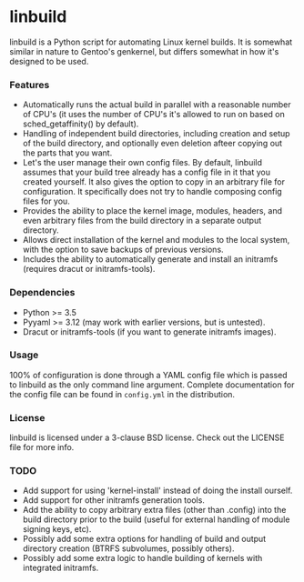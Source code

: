 # linbuild #
linbuild is a Python script for automating Linux kernel builds.  It is
somewhat similar in nature to Gentoo's genkernel, but differs somewhat
in how it's designed to be used.

### Features ###
* Automatically runs the actual build in parallel with a reasonable
  number of CPU's (it uses the number of CPU's it's allowed to run on
  based on sched\_getaffinity() by default).
* Handling of independent build directories, including creation and setup
  of the build directory, and optionally even deletion afteer copying out
  the parts that you want.
* Let's the user manage their own config files.  By default, linbuild
  assumes that your build tree already has a config file in it that you
  created yourself.  It also gives the option to copy in an arbitrary file
  for configuration.  It specifically does not try to handle composing
  config files for you.
* Provides the ability to place the kernel image, modules, headers,
  and even arbitrary files from the build directory in a separate output
  directory.
* Allows direct installation of the kernel and modules to the local
  system, with the option to save backups of previous versions.
* Includes the ability to automatically generate and install an initramfs
  (requires dracut or initramfs-tools).

### Dependencies ###
* Python >= 3.5
* Pyyaml >= 3.12 (may work with earlier versions, but is untested).
* Dracut or initramfs-tools (if you want to generate initramfs images).

### Usage ###
100% of configuration is done through a YAML config file which is passed
to linbuild as the only command line argument.  Complete documentation
for the config file can be found in `config.yml` in the distribution.

### License ###
linbuild is licensed under a 3-clause BSD license.  Check out the LICENSE
file for more info.

### TODO ###
* Add support for using 'kernel-install' instead of doing the install
  ourself.
* Add support for other initramfs generation tools.
* Add the ability to copy arbitrary extra files (other than .config)
  into the build directory prior to the build (useful for external
  handling of module signing keys, etc).
* Possibly add some extra options for handling of build and output
  directory creation (BTRFS subvolumes, possibly others).
* Possibly add some extra logic to handle building of kernels with
  integrated initramfs.
